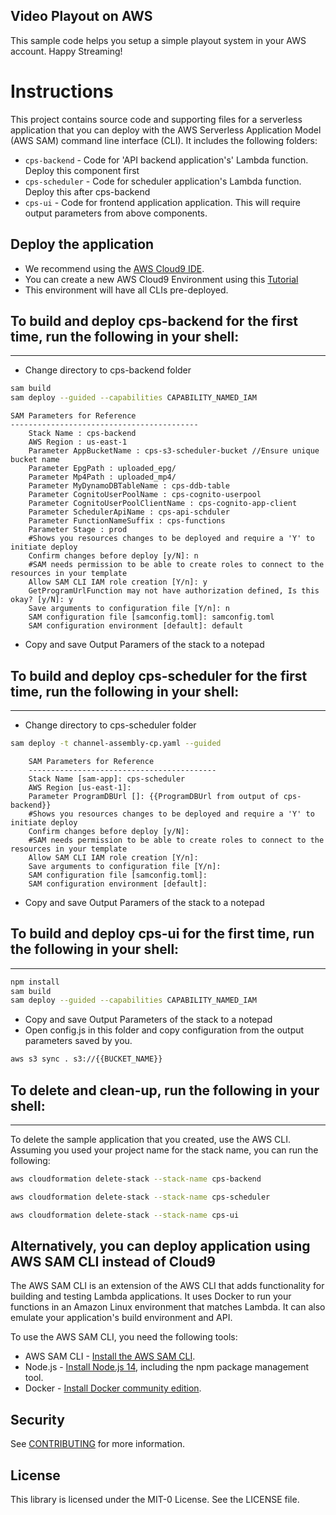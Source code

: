 ## Video Playout on AWS

This sample code helps you setup a simple playout system in your AWS account. Happy Streaming!

# Instructions

This project contains source code and supporting files for a serverless application that you can deploy with the AWS Serverless Application Model (AWS SAM) command line interface (CLI). It includes the following folders:

- `cps-backend` - Code for 'API backend application's' Lambda function. Deploy this component first
- `cps-scheduler` - Code for scheduler application's Lambda function. Deploy this after cps-backend
- `cps-ui` - Code for frontend application application. This will require output parameters from above components.  


## Deploy the application

* We recommend using the [AWS Cloud9 IDE](https://us-east-1.console.aws.amazon.com/cloud9/home/create). 
* You can create a new AWS Cloud9 Environment using this [Tutorial](https://docs.aws.amazon.com/cloud9/latest/user-guide/tutorial-create-environment.html)
* This environment will have all CLIs pre-deployed. 

## To build and deploy cps-backend for the first time, run the following in your shell:
------------------------------------------
* Change directory to cps-backend folder
```bash
sam build
sam deploy --guided --capabilities CAPABILITY_NAMED_IAM
```

    SAM Parameters for Reference
    ------------------------------------------
        Stack Name : cps-backend    
        AWS Region : us-east-1         
        Parameter AppBucketName : cps-s3-scheduler-bucket //Ensure unique bucket name  
        Parameter EpgPath : uploaded_epg/ 
        Parameter Mp4Path : uploaded_mp4/ 
        Parameter MyDynamoDBTableName : cps-ddb-table 
        Parameter CognitoUserPoolName : cps-cognito-userpool 
        Parameter CognitoUserPoolClientName : cps-cognito-app-client 
        Parameter SchedulerApiName : cps-api-schduler 
        Parameter FunctionNameSuffix : cps-functions 
        Parameter Stage : prod 
        #Shows you resources changes to be deployed and require a 'Y' to initiate deploy
        Confirm changes before deploy [y/N]: n
        #SAM needs permission to be able to create roles to connect to the resources in your template
        Allow SAM CLI IAM role creation [Y/n]: y
        GetProgramUrlFunction may not have authorization defined, Is this okay? [y/N]: y
        Save arguments to configuration file [Y/n]: n
        SAM configuration file [samconfig.toml]: samconfig.toml
        SAM configuration environment [default]: default

* Copy and save Output Paramers of the stack to a notepad

## To build and deploy cps-scheduler for the first time, run the following in your shell:
------------------------------------------
* Change directory to cps-scheduler folder
```bash
sam deploy -t channel-assembly-cp.yaml --guided
```
        SAM Parameters for Reference
        ------------------------------------------
        Stack Name [sam-app]: cps-scheduler
        AWS Region [us-east-1]: 
        Parameter ProgramDBUrl []: {{ProgramDBUrl from output of cps-backend}}
        #Shows you resources changes to be deployed and require a 'Y' to initiate deploy
        Confirm changes before deploy [y/N]: 
        #SAM needs permission to be able to create roles to connect to the resources in your template
        Allow SAM CLI IAM role creation [Y/n]: 
        Save arguments to configuration file [Y/n]: 
        SAM configuration file [samconfig.toml]: 
        SAM configuration environment [default]:

* Copy and save Output Paramers of the stack to a notepad

## To build and deploy cps-ui for the first time, run the following in your shell:
------------------------------------------
```bash
npm install
sam build 
sam deploy --guided --capabilities CAPABILITY_NAMED_IAM
```
* Copy and save Output Parameters of the stack to a notepad
* Open config.js in this folder and copy configuration from the output parameters saved by you. 

```bash
aws s3 sync . s3://{{BUCKET_NAME}}
```

## To delete and clean-up, run the following in your shell:
------------------------------------------
To delete the sample application that you created, use the AWS CLI. Assuming you used your project name for the stack name, you can run the following:

```bash
aws cloudformation delete-stack --stack-name cps-backend

aws cloudformation delete-stack --stack-name cps-scheduler

aws cloudformation delete-stack --stack-name cps-ui
```

## Alternatively, you can deploy application using AWS SAM CLI instead of Cloud9

The AWS SAM CLI is an extension of the AWS CLI that adds functionality for building and testing Lambda applications. It uses Docker to run your functions in an Amazon Linux environment that matches Lambda. It can also emulate your application's build environment and API.

To use the AWS SAM CLI, you need the following tools:

* AWS SAM CLI - [Install the AWS SAM CLI](https://docs.aws.amazon.com/serverless-application-model/latest/developerguide/serverless-sam-cli-install.html).
* Node.js - [Install Node.js 14](https://nodejs.org/en/), including the npm package management tool.
* Docker - [Install Docker community edition](https://hub.docker.com/search/?type=edition&offering=community).


## Security

See [CONTRIBUTING](CONTRIBUTING.md#security-issue-notifications) for more information.

## License

This library is licensed under the MIT-0 License. See the LICENSE file.

